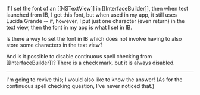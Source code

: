 

If I set the font of an [[NSTextView]] in [[InterfaceBuilder]], then when test launched from IB, I get this font, but when used in my app, it still uses Lucida Grande -- if, however, I put just one character (even return) in the text view, then the font in my app is what I set in IB.

Is there a way to set the font in IB which does not involve having to also store some characters in the text view?

And is it possible to disable continuous spell checking from [[InterfaceBuilder]]? There is a check mark, but it is always disabled.

----
I'm going to revive this; I would also like to know the answer!  (As for the continuous spell checking question, I've never noticed that.)